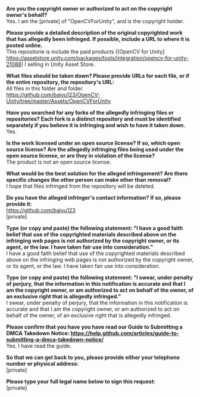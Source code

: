 **Are you the copyright owner or authorized to act on the copyright owner's behalf?**  
Yes. I am the [private] of "OpenCVForUnity", and is the copyright holder.

**Please provide a detailed description of the original copyrighted work that has allegedly been infringed. If possible, include a URL to where it is posted online.**  
This repositorie is include the paid products ([OpenCV for Unity] https://assetstore.unity.com/packages/tools/integration/opencv-for-unity-21088) I selling in Unity Asset Store.

**What files should be taken down? Please provide URLs for each file, or if the entire repository, the repository's URL:**  
All files in this folder and folder.   
https://github.com/baiyu123/OpenCV-Unity/tree/master/Assets/OpenCVForUnity

**Have you searched for any forks of the allegedly infringing files or repositories? Each fork is a distinct repository and must be identified separately if you believe it is infringing and wish to have it taken down.**  
Yes.

**Is the work licensed under an open source license? If so, which open source license? Are the allegedly infringing files being used under the open source license, or are they in violation of the license?**  
The product is not an open source license.

**What would be the best solution for the alleged infringement? Are there specific changes the other person can make other than removal?**  
I hope that files infringed from the repository will be deleted.

**Do you have the alleged infringer's contact information? If so, please provide it:**  
https://github.com/baiyu123  
[private]  

**Type (or copy and paste) the following statement: "I have a good faith belief that use of the copyrighted materials described above on the infringing web pages is not authorized by the copyright owner, or its agent, or the law. I have taken fair use into consideration."**  
I have a good faith belief that use of the copyrighted materials described above on the infringing web pages is not authorized by the copyright owner, or its agent, or the law. I have taken fair use into consideration.  

**Type (or copy and paste) the following statement: "I swear, under penalty of perjury, that the information in this notification is accurate and that I am the copyright owner, or am authorized to act on behalf of the owner, of an exclusive right that is allegedly infringed."**  
I swear, under penalty of perjury, that the information in this notification is accurate and that I am the copyright owner, or am authorized to act on behalf of the owner, of an exclusive right that is allegedly infringed.  

**Please confirm that you have you have read our Guide to Submitting a DMCA Takedown Notice: https://help.github.com/articles/guide-to-submitting-a-dmca-takedown-notice/**  
Yes. I have read the guide.  

**So that we can get back to you, please provide either your telephone number or physical address:**  
[private]

**Please type your full legal name below to sign this request:**  
[private]
